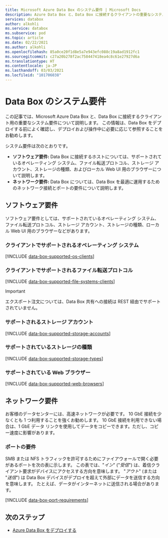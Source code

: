 ```yaml
---
title: Microsoft Azure Data Box のシステム要件 | Microsoft Docs
description: Azure Data Box と、Data Box に接続するクライアントの重要なシステム要件について説明します。
services: databox
author: alkohli
ms.service: databox
ms.subservice: pod
ms.topic: article
ms.date: 02/22/2021
ms.author: alkohli
ms.openlocfilehash: 85a0ce20f1d8e5a7e943efc088c19a8ad1912fc1
ms.sourcegitcommit: c27a20b278f2ac758447418ea4c8c61e27927d6a
ms.translationtype: HT
ms.contentlocale: ja-JP
ms.lasthandoff: 03/03/2021
ms.locfileid: "101706038"
---
```

# <a name="azure-data-box-system-requirements"></a>Data Box のシステム要件

この記事では、Microsoft Azure Data Box と、Data Box に接続するクライアント用の重要なシステム要件について説明します。 この情報は、Data Box をデプロイする前によく確認し、デプロイおよび操作中に必要に応じて参照することをお勧めします。

システム要件は次のとおりです。

* **ソフトウェア要件:** Data Box に接続するホストについては、サポートされているオペレーティング システム、ファイル転送プロトコル、ストレージ アカウント、ストレージの種類、およびローカル Web UI 用のブラウザーについて説明します。
* **ネットワーク要件:** Data Box については、Data Box を最適に運用するためのネットワーク接続とポートの要件について説明します。


## <a name="software-requirements"></a>ソフトウェア要件

ソフトウェア要件としては、サポートされているオペレーティング システム、ファイル転送プロトコル、ストレージ アカウント、ストレージの種類、ローカル Web UI 用のブラウザーなどがあります。

### <a name="supported-operating-systems-for-clients"></a>クライアントでサポートされるオペレーティング システム

[!INCLUDE [data-box-supported-os-clients](../../includes/data-box-supported-os-clients.md)]


### <a name="supported-file-transfer-protocols-for-clients"></a>クライアントでサポートされるファイル転送プロトコル

[!INCLUDE [data-box-supported-file-systems-clients](../../includes/data-box-supported-file-systems-clients.md)]

> [!IMPORTANT] 
> エクスポート注文については、Data Box 共有への接続は REST 経由でサポートされていません。 

### <a name="supported-storage-accounts"></a>サポートされるストレージ アカウント

[!INCLUDE [data-box-supported-storage-accounts](../../includes/data-box-supported-storage-accounts.md)]

### <a name="supported-storage-types"></a>サポートされているストレージの種類

[!INCLUDE [data-box-supported-storage-types](../../includes/data-box-supported-storage-types.md)]

### <a name="supported-web-browsers"></a>サポートされている Web ブラウザー

[!INCLUDE [data-box-supported-web-browsers](../../includes/data-box-supported-web-browsers.md)]

## <a name="networking-requirements"></a>ネットワーク要件

お客様のデータセンターには、高速ネットワークが必要です。 10 GbE 接続を少なくとも 1 つ利用することを強くお勧めします。 10 GbE 接続を利用できない場合は、1 GbE データ リンクを使用してデータをコピーできます。ただし、コピー速度に影響があります。

### <a name="port-requirements"></a>ポートの要件

SMB または NFS トラフィックを許可するためにファイアウォールで開く必要があるポートを次の表に示します。 この表では、"*イン*" ("*受信*") は、着信クライアント要求がデバイスにアクセスする方向を意味します。 "*アウト*" (または "*送信*") は Data Box デバイスがデプロイを超えて外部にデータを送信する方向を意味します。 たとえば、データがインターネットに送信される場合があります。

[!INCLUDE [data-box-port-requirements](../../includes/data-box-port-requirements.md)]


## <a name="next-steps"></a>次のステップ

* [Azure Data Box をデプロイする](data-box-deploy-ordered.md)
